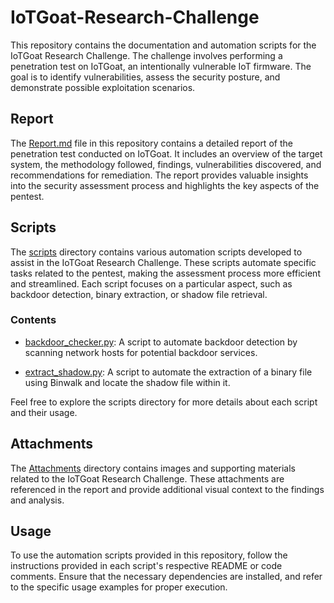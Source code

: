 # IoTGoat-Research-Challenge

This repository contains the documentation and automation scripts for the IoTGoat Research Challenge. The challenge involves performing a penetration test on IoTGoat, an intentionally vulnerable IoT firmware. The goal is to identify vulnerabilities, assess the security posture, and demonstrate possible exploitation scenarios.

## Report

The [Report.md](Report.md) file in this repository contains a detailed report of the penetration test conducted on IoTGoat. It includes an overview of the target system, the methodology followed, findings, vulnerabilities discovered, and recommendations for remediation. The report provides valuable insights into the security assessment process and highlights the key aspects of the pentest.

## Scripts

The [scripts](scripts) directory contains various automation scripts developed to assist in the IoTGoat Research Challenge. These scripts automate specific tasks related to the pentest, making the assessment process more efficient and streamlined. Each script focuses on a particular aspect, such as backdoor detection, binary extraction, or shadow file retrieval.

### Contents

- [backdoor_checker.py](scripts/backdoor_checker/backdoor_checker.py): A script to automate backdoor detection by scanning network hosts for potential backdoor services.

- [extract_shadow.py](scripts/extract_shadow/extract_shadow.py): A script to automate the extraction of a binary file using Binwalk and locate the shadow file within it.

Feel free to explore the scripts directory for more details about each script and their usage.

## Attachments

The [Attachments](Attachments) directory contains images and supporting materials related to the IoTGoat Research Challenge. These attachments are referenced in the report and provide additional visual context to the findings and analysis.

## Usage

To use the automation scripts provided in this repository, follow the instructions provided in each script's respective README or code comments. Ensure that the necessary dependencies are installed, and refer to the specific usage examples for proper execution.

